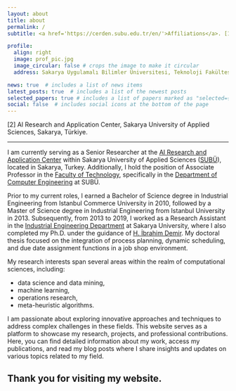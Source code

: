 ```yaml
---
layout: about
title: about
permalink: /
subtitle: <a href='https://cerden.subu.edu.tr/en/'>Affiliations</a>. [1] Faculty of Technology, Department of Computer Engineering, Sakarya University of Applied Sciences, Sakarya, Türkiye. 

profile:
  align: right
  image: prof_pic.jpg
  image_circular: false # crops the image to make it circular
  address: Sakarya Uygulamalı Bilimler Üniversitesi, Teknoloji Fakültesi T3 Blok 355 nolu Oda, Esentepe Kampüsü, Serdivan/Sakarya, Türkiye

news: true  # includes a list of news items
latest_posts: true  # includes a list of the newest posts
selected_papers: true # includes a list of papers marked as "selected={true}"
social: false  # includes social icons at the bottom of the page
---
```


[2] AI Research and Application Center, Sakarya University of Applied Sciences, Sakarya, Türkiye.

---

I am currently serving as a Senior Researcher at the [AI Research and Application Center](https://yapayzeka.subu.edu.tr/en) within Sakarya University of Applied Sciences ([SUBÜ](https://www.subu.edu.tr/en)), located in Sakarya, Turkey. Additionally, I hold the position of Associate Professor in the [Faculty of Technology](https://tf.subu.edu.tr/en/anasayfa), specifically in the [Department of Computer Engineering](https://bm.subu.edu.tr/en) at SUBÜ.

Prior to my current roles, I earned a Bachelor of Science degree in Industrial Engineering from Istanbul Commerce University in 2010, followed by a Master of Science degree in Industrial Engineering from Istanbul University in 2013. Subsequently, from 2013 to 2019, I worked as a Research Assistant in the [Industrial Engineering Department](https://ie.sakarya.edu.tr/en) at Sakarya University, where I also completed my Ph.D. under the guidance of [H. İbrahim Demir](https://hidemir.sakarya.edu.tr/en). My doctoral thesis focused on the integration of process planning, dynamic scheduling, and due date assignment functions in a job shop environment.

My research interests span several areas within the realm of computational sciences, including:
- data science and data mining, 
- machine learning, 
- operations research, 
- meta-heuristic algorithms. 

I am passionate about exploring innovative approaches and techniques to address complex challenges in these fields. This website serves as a platform to showcase my research, projects, and professional contributions. Here, you can find detailed information about my work, access my publications, and read my blog posts where I share insights and updates on various topics related to my field.

Thank you for visiting my website.
---
